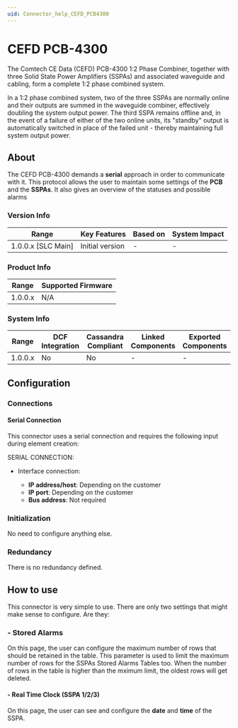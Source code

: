 ```yaml
---
uid: Connector_help_CEFD_PCB4300
---
```


# CEFD PCB-4300

The Comtech CE Data (CEFD) PCB-4300 1:2 Phase Combiner, together with three Solid State Power Amplifiers (SSPAs) and associated waveguide and cabling, form a complete 1:2 phase combined system.

In a 1:2 phase combined system, two of the three SSPAs are normally online and their outputs are summed in the waveguide combiner, effectively doubling the system output power. The third SSPA remains offline and, in the event of a failure of either of the two online units, its "standby" output is automatically switched in place of the failed unit - thereby maintaining full system output power.

## About

The CEFD PCB-4300 demands a **serial** approach in order to communicate with it. This protocol allows the user to maintain some settings of the **PCB** and the **SSPAs**. It also gives an overview of the statuses and possible alarms

### Version Info

| Range                | Key Features     | Based on     | System Impact     |
|----------------------|------------------|--------------|-------------------|
| 1.0.0.x [SLC Main]   | Initial version  | -            | -                 |

### Product Info

| Range     | Supported Firmware     |
|-----------|------------------------|
| 1.0.0.x   | N/A                    |

### System Info

| Range     | DCF Integration     | Cassandra Compliant     | Linked Components     | Exported Components     |
|-----------|---------------------|-------------------------|-----------------------|-------------------------|
| 1.0.0.x   | No                  | No                      | -                     | -                       |

## Configuration

### Connections

#### Serial Connection

This connector uses a serial connection and requires the following input during element creation:

SERIAL CONNECTION:

- Interface connection:

  - **IP address/host**: Depending on the customer
  - **IP port**: Depending on the customer
  - **Bus address**: Not required

### Initialization

No need to configure anything else.

### Redundancy

There is no redundancy defined.

## How to use

This connector is very simple to use. There are only two settings that might make sense to configure. Are they:

### - Stored Alarms

On this page, the user can configure the maximum number of rows that should be retained in the table. This parameter is used to limit the maximum number of rows for the SSPAs Stored Alarms Tables too. When the number of rows in the table is higher than the mximum limit, the oldest rows will get deleted.

#### - Real Time Clock (SSPA 1/2/3)

On this page, the user can see and configure the **date** and **time** of the SSPA.
